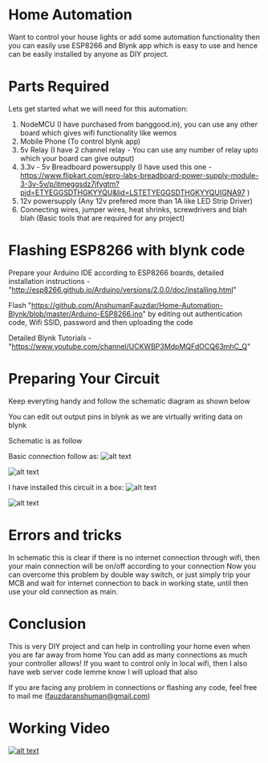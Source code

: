 # Home Automation 

Want to control your house lights or add some automation functionality then you can easily use ESP8266 and Blynk app which is easy to use and hence can be easily installed by anyone as DIY project. 

# Parts Required

Lets get started what we will need for this automation:
1. NodeMCU (I have purchased from banggood.in), you can use any other board which gives wifi functionality like wemos
2. Mobile Phone (To control blynk app)
3. 5v Relay (I have 2 channel relay - You can use any number of relay upto which your board can give output)
4. 3.3v - 5v Breadboard powersupply (I have used this one - https://www.flipkart.com/epro-labs-breadboard-power-supply-module-3-3v-5v/p/itmeggsdz7jfygtm?pid=ETYEGGSDTHGKYYQU&lid=LSTETYEGGSDTHGKYYQUIGNA97 )
5. 12v powersupply (Any 12v prefered more than 1A like LED Strip Driver)
6. Connecting wires, jumper wires, heat shrinks, screwdrivers and blah blah (Basic tools that are required for any project)

# Flashing ESP8266 with blynk code

Prepare your Arduino IDE according to ESP8266 boards, detailed installation instructions - "http://esp8266.github.io/Arduino/versions/2.0.0/doc/installing.html"

Flash "https://github.com/AnshumanFauzdar/Home-Automation-Blynk/blob/master/Arduino-ESP8266.ino" by editing out authentication code, Wifi SSID, password and then uploading the code 

Detailed Blynk Tutorials - "https://www.youtube.com/channel/UCKWBP3MdpMQFdOCQ63mhC_Q"

# Preparing Your Circuit 

Keep everyting handy and follow the schematic diagram as shown below

You can edit out output pins in blynk as we are virtually writing data on blynk

Schematic is as follow

Basic connection follow as:
![alt text](https://github.com/AnshumanFauzdar/Home-Automation-Blynk/blob/master/Circuit1.JPG)

![alt text](https://github.com/AnshumanFauzdar/Home-Automation-Blynk/blob/master/Circuit2.JPG)

I have installed this circuit in a box:
![alt text](https://github.com/AnshumanFauzdar/Home-Automation-Blynk/blob/master/CircuitBox1.JPG)

![alt text](https://github.com/AnshumanFauzdar/Home-Automation-Blynk/blob/master/CircuitBox2.JPG)



# Errors and tricks

In schematic this is clear if there is no internet connection through wifi, then your main connection will be on/off according to your connection
Now you can overcome this problem by double way switch, or just simply trip your MCB and wait for internet connection to back in working state, until then use your old connection as main.

# Conclusion

This is very DIY project and can help in controlling your home even when you are far away from home
You can add as many connections as much your controller allows!
If you want to control only in local wifi, then I also have web server code lemme know I will upload that also

If you are facing any problem in connections or flashing any code, feel free to mail me (fauzdaranshuman@gmail.com)

# Working Video

[![alt text](https://github.com/AnshumanFauzdar/Home-Automation-Blynk/blob/master/Working.gif)](https://github.com/AnshumanFauzdar/Home-Automation-Blynk/blob/master/Working%20video.MOV)

